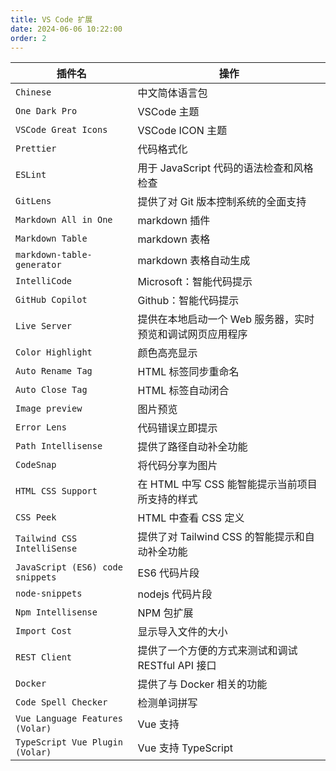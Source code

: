 ```yaml
---
title: VS Code 扩展
date: 2024-06-06 10:22:00
order: 2
---
```


| 插件名                           | 操作                                                      |
| -------------------------------- | --------------------------------------------------------- |
| `Chinese`                        | 中文简体语言包                                            |
| `One Dark Pro`                   | VSCode 主题                                               |
| `VSCode Great Icons`             | VSCode ICON 主题                                          |
| `Prettier`                       | 代码格式化                                                |
| `ESLint`                         | 用于 JavaScript 代码的语法检查和风格检查                  |
| `GitLens`                        | 提供了对 Git 版本控制系统的全面支持                       |
| `Markdown All in One`            | markdown 插件                                             |
| `Markdown Table`                 | markdown 表格                                             |
| `markdown-table-generator`       | markdown 表格自动生成                                     |
| `IntelliCode`                    | Microsoft：智能代码提示                                   |
| `GitHub Copilot`                 | Github：智能代码提示                                      |
| `Live Server`                    | 提供在本地启动一个 Web 服务器，实时预览和调试网页应用程序 |
| `Color Highlight`                | 颜色高亮显示                                              |
| `Auto Rename Tag`                | HTML 标签同步重命名                                       |
| `Auto Close Tag`                 | HTML 标签自动闭合                                         |
| `Image preview`                  | 图片预览                                                  |
| `Error Lens`                     | 代码错误立即提示                                          |
| `Path Intellisense`              | 提供了路径自动补全功能                                    |
| `CodeSnap`                       | 将代码分享为图片                                          |
| `HTML CSS Support`               | 在 HTML 中写 CSS 能智能提示当前项目所支持的样式           |
| `CSS Peek`                       | HTML 中查看 CSS 定义                                      |
| `Tailwind CSS IntelliSense`      | 提供了对 Tailwind CSS 的智能提示和自动补全功能            |
| `JavaScript (ES6) code snippets` | ES6 代码片段                                              |
| `node-snippets`                  | nodejs 代码片段                                           |
| `Npm Intellisense`               | NPM 包扩展                                                |
| `Import Cost`                    | 显示导入文件的大小                                        |
| `REST Client`                    | 提供了一个方便的方式来测试和调试 RESTful API 接口         |
| `Docker`                         | 提供了与 Docker 相关的功能                                |
| `Code Spell Checker`             | 检测单词拼写                                              |
| `Vue Language Features (Volar)`  | Vue 支持                                                  |
| `TypeScript Vue Plugin (Volar)`  | Vue 支持 TypeScript                                       |
